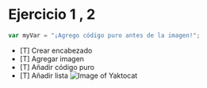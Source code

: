 # Ejercicio 1 , 2 
```javascript
var myVar = "¡Agrego código puro antes de la imagen!";
```
- [T] Crear encabezado
- [T] Agregar imagen
- [T] Añadir código puro
- [T] Añadir lista
![Image of Yaktocat](https://octodex.github.com/images/yaktocat.png)
